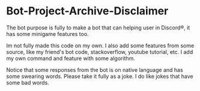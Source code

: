 # Bot-Project-Archive-Disclaimer
The bot purpose is fully to make a bot that can helping user in Discord®, it has some minigame features too.

Im not fully made this code on my own. I also add some features from some source, like my friend's bot code, stackoverflow, youtube tutorial, etc. I add my own command and feature with some algorithm.

Notice that some responses from the bot is on native language and has some swearing words. Please take it fully as a joke. I do like jokes that have some bad words.
